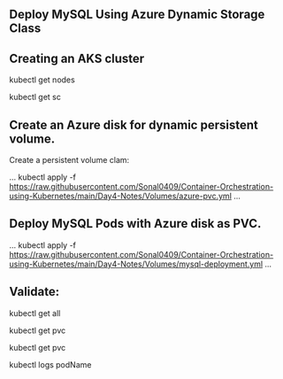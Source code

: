 ## Deploy MySQL Using Azure Dynamic Storage Class

## Creating an AKS cluster 

kubectl get nodes

kubectl get sc

## Create an Azure disk for dynamic persistent volume.

Create a persistent volume clam:

...
kubectl apply -f https://raw.githubusercontent.com/Sonal0409/Container-Orchestration-using-Kubernetes/main/Day4-Notes/Volumes/azure-pvc.yml
...

## Deploy MySQL Pods with Azure disk as PVC.

...
kubectl apply -f https://raw.githubusercontent.com/Sonal0409/Container-Orchestration-using-Kubernetes/main/Day4-Notes/Volumes/mysql-deployment.yml
...

## Validate:

kubectl get all

kubectl get pvc

kubectl get pvc

kubectl logs podName
